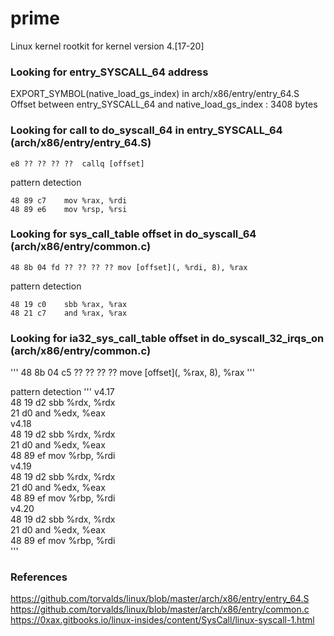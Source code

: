 # prime

Linux kernel rootkit for kernel version 4.[17-20]

### Looking for entry_SYSCALL_64 address

EXPORT_SYMBOL(native_load_gs_index) in arch/x86/entry/entry_64.S  
Offset between entry_SYSCALL_64 and native_load_gs_index : 3408 bytes  

### Looking for call to do_syscall_64 in entry_SYSCALL_64 (arch/x86/entry/entry_64.S)
```
e8 ?? ?? ?? ??  callq [offset]
```

pattern detection
```
48 89 c7    mov %rax, %rdi  
48 89 e6    mov %rsp, %rsi  
```
### Looking for sys_call_table offset in do_syscall_64 (arch/x86/entry/common.c)
```
48 8b 04 fd ?? ?? ?? ?? mov [offset](, %rdi, 8), %rax
```

pattern detection
```
48 19 c0    sbb %rax, %rax  
48 21 c7    and %rax, %rax  
```

### Looking for ia32_sys_call_table offset in do_syscall_32_irqs_on (arch/x86/entry/common.c)
'''
48 8b 04 c5 ?? ?? ?? ?? move [offset](, %rax, 8), %rax
'''

pattern detection
'''
v4.17  
48 19 d2    sbb %rdx, %rdx  
21 d0       and %edx, %eax  
v4.18  
48 19 d2    sbb %rdx, %rdx  
21 d0       and %edx, %eax  
48 89 ef    mov %rbp, %rdi  
v4.19  
48 19 d2    sbb %rdx, %rdx  
21 d0       and %edx, %eax  
48 89 ef    mov %rbp, %rdi  
v4.20  
48 19 d2    sbb %rdx, %rdx  
21 d0       and %edx, %eax  
48 89 ef    mov %rbp, %rdi  
'''

### References
https://github.com/torvalds/linux/blob/master/arch/x86/entry/entry_64.S  
https://github.com/torvalds/linux/blob/master/arch/x86/entry/common.c  
https://0xax.gitbooks.io/linux-insides/content/SysCall/linux-syscall-1.html  
